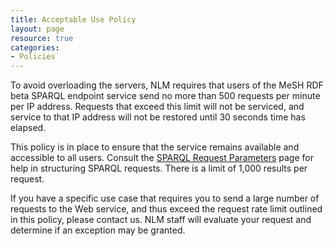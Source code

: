 ```yaml
---
title: Acceptable Use Policy
layout: page
resource: true
categories:
- Policies
---
```


To avoid overloading the servers, NLM requires that users of the MeSH RDF beta SPARQL endpoint service send no more than 500 requests per minute per IP address. Requests that exceed this limit will not be serviced, and service to that IP address will not be restored until 30 seconds time has elapsed.

This policy is in place to ensure that the service remains available and accessible to all users. Consult the [SPARQL Request Parameters](./sparql-request-parameters.html) page for help in structuring SPARQL requests. There is a limit of 1,000 results per request. 

If you have a specific use case that requires you to send a large number of requests to the Web service, and thus exceed the request rate limit outlined in this policy, please contact us. NLM staff will evaluate your request and determine if an exception may be granted. 
